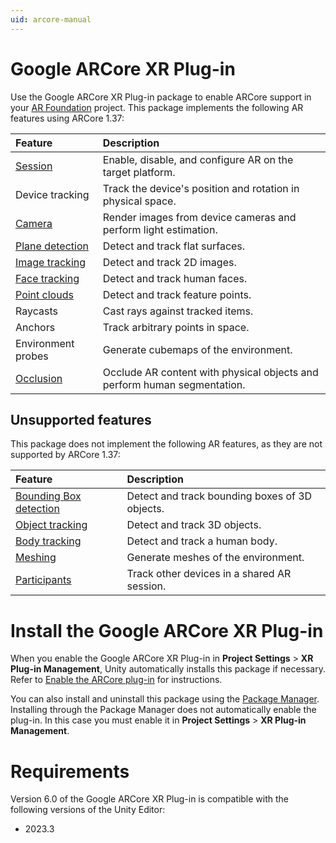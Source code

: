 ```yaml
---
uid: arcore-manual
---
```

# Google ARCore XR Plug-in

Use the Google ARCore XR Plug-in package to enable ARCore support in your [AR Foundation](https://docs.unity3d.com/Packages/com.unity.xr.arfoundation@latest) project. This package implements the following AR features using ARCore 1.37:

| Feature | Description |
| :------ | :---------- |
| [Session](xref:arcore-session) | Enable, disable, and configure AR on the target platform. |
| Device tracking | Track the device's position and rotation in physical space. |
| [Camera](xref:arcore-camera) | Render images from device cameras and perform light estimation. |
| [Plane detection](xref:arcore-plane-detection) | Detect and track flat surfaces. |
| [Image tracking](xref:arcore-image-tracking) | Detect and track 2D images. |
| [Face tracking](xref:arcore-face-tracking) | Detect and track human faces. |
| [Point clouds](xref:arcore-point-clouds) | Detect and track feature points. |
| Raycasts | Cast rays against tracked items. |
| Anchors | Track arbitrary points in space. |
| Environment probes | Generate cubemaps of the environment. |
| [Occlusion](xref:arcore-occlusion) | Occlude AR content with physical objects and perform human segmentation. |

## Unsupported features

This package does not implement the following AR features, as they are not supported by ARCore 1.37:

| Feature | Description |
| :------ | :---------- |
| [Bounding Box detection](xref:arfoundation-bounding-box-detection) | Detect and track bounding boxes of 3D objects. |
| [Object tracking](xref:arfoundation-object-tracking) | Detect and track 3D objects. |
| [Body tracking](xref:arfoundation-body-tracking) | Detect and track a human body. |
| [Meshing](xref:arfoundation-meshing) | Generate meshes of the environment. |
| [Participants](xref:arfoundation-participant-tracking) | Track other devices in a shared AR session. |

# Install the Google ARCore XR Plug-in

When you enable the Google ARCore XR Plug-in in **Project Settings** > **XR Plug-in Management**, Unity automatically installs this package if necessary. Refer to [Enable the ARCore plug-in](xref:arcore-project-config#enable-arcore) for instructions.

You can also install and uninstall this package using the [Package Manager](https://learn.unity.com/tutorial/the-package-manager). Installing through the Package Manager does not automatically enable the plug-in. In this case you must enable it in **Project Settings** > **XR Plug-in Management**.

# Requirements

Version 6.0 of the Google ARCore XR Plug-in is compatible with the following versions of the Unity Editor:

* 2023.3
